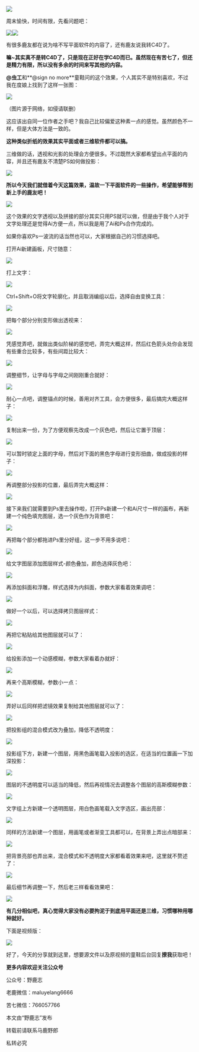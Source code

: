 ![](https://pic4.zhimg.com/v2-904ef521c975d8681b5b474572bab6db_r.jpg)

周末愉快，时间有限，先看问题吧：

![](https://pic2.zhimg.com/v2-7675a1f565b5833f98972d86d983c925_r.jpg)![](https://pic3.zhimg.com/v2-9bba05a94e81c71160ba102921a38842_r.jpg)

有很多鹿友都在说为啥不写平面软件的内容了，还有鹿友说我转C4D了。

**嘛~其实真不是转C4D了，只是现在正好在学C4D而已。虽然现在有苦七了，但还是精力有限，所以没有多余的时间来写其他的内容。**

**@虫工**和**@sign no more**童鞋问的这个效果，个人其实不是特别喜欢，不过我在度娘上找到了这样一张图：

![](undefined)

（图片源于网络，如侵请联删）

这应该出自同一位作者之手吧？我自己比较偏爱这种素一点的感觉。虽然颜色不一样，但是大体方法是一致的。

**这种类似折纸的效果其实平面或者三维软件都可以搞。**

三维做的话，透视和光影的处理会方便很多。不过既然大家都希望出点平面的内容，并且还有鹿友不清楚PS如何做投影：

![](https://pic4.zhimg.com/v2-b2c912905f9bfd5730e4e0dad107eba3_r.jpg)

**所以今天我们就借着今天这篇效果，温故一下平面软件的一些操作，希望能够帮到新上手的鹿友吧！**

![](https://pic2.zhimg.com/v2-29972d51c8ff091e19931910625efd1d_r.jpg)

这个效果的文字透视以及拼接的部分其实只用PS就可以做，但是由于我个人对于文字处理还是觉得Ai方便一点，所以我是用了Ai和Ps合作完成的。

如果你喜欢Ps一波流的话当然也可以，大家根据自己的习惯选择吧。

打开Ai新建画板，尺寸随意：

![](https://pic4.zhimg.com/v2-48a44a241c099490f22db13def1ee8cb_r.jpg)

打上文字：

![](https://pic2.zhimg.com/v2-a68f3ef38d8292fb08fa6329cfde0841_r.jpg)

Ctrl+Shift+O将文字轮廓化，并且取消编组以后，选择自由变换工具：

![](https://pic1.zhimg.com/v2-98ad7c6d854f84a6546ed68126b0ebe8_r.jpg)

把每个部分分别变形做出透视来：

![](https://pic4.zhimg.com/v2-801958b7d6414e376478bc410de6600f_r.jpg)

凭感觉弄吧，就做出类似阶梯的感觉吧，弄完大概这样，然后红色箭头处你会发现有些重合比较多，有些间距比较大：

![](https://pic2.zhimg.com/v2-2e9f36ec8b32c28cddb0bf6fda3d3dbd_r.jpg)

调整细节，让字母与字母之间刚刚重合就好：

![](https://pic2.zhimg.com/v2-778216f7a271d25ff7049478de05dacd_r.jpg)

耐心一点吧，调整锚点的时候，善用对齐工具，会方便很多，最后搞完大概这样子：

![](https://pic2.zhimg.com/v2-2219654747bc8bf6096050a6b27f1a95_r.jpg)

复制出来一份，为了方便观察先改成一个灰色吧，然后让它置于顶层：

![](https://pic4.zhimg.com/v2-054b80d564cd819044ca6110480ab6f3_r.jpg)

可以暂时锁定上面的字母，然后对下面的黑色字母进行变形扭曲，做成投影的样子：

![](https://pic4.zhimg.com/v2-4c740be9aaac499983a5cd2c895e1a1b_r.jpg)

再调整部分投影的位置，最后弄完大概这样：

![](https://pic2.zhimg.com/v2-ae7419c6cfee0d4005cf060412894ad5_r.jpg)

接下来我们就需要到Ps里去操作啦，打开Ps新建一个和Ai尺寸一样的画布，再新建一个纯色填充图层，选一个灰色作为背景吧：

![](https://pic1.zhimg.com/v2-e6db4053b8d55063664fd29c582c9b80_r.jpg)

再把每个部分都拖进Ps里分好组，这一步不用多说吧：

![](https://pic2.zhimg.com/v2-a389fc976934dbf86c4d4a166b1f650d_r.jpg)

给文字图层添加图层样式-颜色叠加，颜色选择灰色吧：

![](https://pic2.zhimg.com/v2-4a3c3ec62251e49cec56b3e429a8d391_r.jpg)

再添加斜面和浮雕，样式选择为内斜面，参数大家看着效果调吧：

![](https://pic2.zhimg.com/v2-9cf58ee9b3093cc242a92dfb2d58670d_r.jpg)

做好一个以后，可以选择拷贝图层样式：

![](https://pic3.zhimg.com/v2-32e8ceb2fd110647120d5ad3d2b4e33e_r.jpg)

再把它粘贴给其他图层就可以了：

![](https://pic4.zhimg.com/v2-c2854ca6321b14dcd9f15b5ad766e1db_r.jpg)

给投影添加一个动感模糊，参数大家看着办就好：

![](https://pic2.zhimg.com/v2-24835e0569b75db49b46864a8d9d74cd_r.jpg)

再来个高斯模糊，参数小一点：

![](https://pic4.zhimg.com/v2-5d9419fee4acab1fac6d2b8e50e86053_r.jpg)

弄好以后同样把滤镜效果复制给其他图层就可以了：

![](https://pic1.zhimg.com/v2-93b6d75c0beabd411b6afaeee2849ba8_r.jpg)

把投影组的混合模式改为叠加，降低不透明度：

![](https://pic2.zhimg.com/v2-82ea76646aeead2a41ee28bf18907da5_r.jpg)

投影组下方，新建一个图层，用黑色画笔载入投影的选区，在适当的位置画一下加深投影：

![](https://pic1.zhimg.com/v2-a02f9859eadd9632ba1239fdefb2b828_r.jpg)

图层的不透明度可以适当的降低，然后再视情况去调整各个图层的高斯模糊参数：

![](https://pic1.zhimg.com/v2-61566d54de417a3592e9b3d5723f9e28_r.jpg)

文字组上方新建一个透明图层，用白色画笔载入文字选区，画出亮部：

![](https://pic4.zhimg.com/v2-2865e336abbba29bece099e924738bdb_r.jpg)

同样的方法新建一个图层，用画笔或者渐变工具都可以，在背景上弄出点暗部来：

![](https://pic4.zhimg.com/v2-70e49e68d4359540c5ad36e9a584a147_r.jpg)

把背景亮部也弄出来，混合模式和不透明度大家都看着效果来吧，这里就不赘述了：

![](https://pic3.zhimg.com/v2-9fb4781cbf708ded95d0f0f56f146a56_r.jpg)

最后细节再调整一下，然后老三样看看效果吧：

![](https://pic2.zhimg.com/v2-f79ce19f4a68876f9eb84abe479807a5_r.jpg)

**有几分相似吧，真心觉得大家没有必要拘泥于到底用平面还是三维，习惯哪种用哪种就好。**

下面是视频版：

[![](https://pic1.zhimg.com/v2-c0f216fdf2a9b61c390ad057ca2808ae.png)](https://link.zhihu.com/?target=https%3A//www.zhihu.com/video/1024373429507633152)

好了，今天的分享就到这里，想要源文件以及原视频的童鞋后台回复**撩我**获取吧！  

**更多内容欢迎关注公众号**

公众号：野鹿志

老鹿微信：maluyelang6666

苦七微信：766057766

本文由“野鹿志”发布

转载前请联系马鹿野郎

私转必究